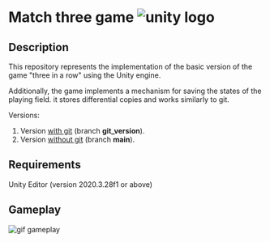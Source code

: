 # Match three game ![unity logo](https://cdn.sanity.io/images/fuvbjjlp/production/59311eb2aa91009ac2a4eac41a6b4ae0e26ccda2-22x24.svg)

## Description

This repository represents the implementation of the basic version of the game "three in a row" using the Unity engine.

Additionally, the game implements a mechanism for saving the states of the playing field. it stores differential copies and works similarly to git.

Versions:
1. Version [with git](https://github.com/KaPToLLIkA/MatchThreeUnityGame/tree/git_version) (branch **git_version**).
2. Version [without git](https://github.com/KaPToLLIkA/MatchThreeUnityGame/tree/main) (branch **main**).

## Requirements

Unity Editor (version 2020.3.28f1 or above)

## Gameplay

![gif gameplay](https://media.githubusercontent.com/media/KaPToLLIkA/MatchThreeUnityGame/main/GameScreenshots/game.gif)
